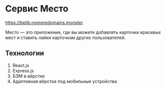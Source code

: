 # Сервис Место
https://belib.nomoredomains.monster

Место — это приложение, где вы можете добавлять карточки красивых мест и ставить лайки карточкам других пользователей. 

## Технологии
1. React.js
1. Express.js
1. БЭМ в вёрстке
1. Адаптивная вёрстка под мобильные устройства
